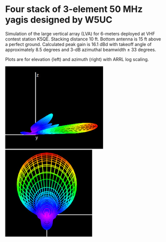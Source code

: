 # Four stack of 3-element 50 MHz yagis designed by W5UC

Simulation of the large vertical array (LVA) for 6-meters deployed at VHF contest station K5QE. Stacking distance 10 ft. Bottom antenna is 15 ft above
a perfect ground. Calculated peak gain is 16.1 dBd with takeoff angle of approximately 8.5 degrees and 3-dB azimuthal beamwidth &plusmn; 33 degrees.

Plots are for elevation {left) and azimuth (right) with ARRL log scaling. 

![alt text](https://github.com/microphonon/antenna-modeling/blob/main/W5UC/2.jpg) &nbsp;&nbsp;&nbsp;&nbsp;     ![alt text](https://github.com/microphonon/antenna-modeling/blob/main/W5UC/1.jpg)



